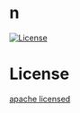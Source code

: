 # n

  [![License](https://img.shields.io/badge/License-Apache_2.0-blue.svg)](https://opensource.org/licenses/Apache-2.0)
  # License
  [apache licensed](https://opensource.org/licenses/Apache-2.0) 
  

